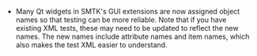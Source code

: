 + Many Qt widgets in SMTK's GUI extensions are now assigned object names
  so that testing can be more reliable. Note that if you have existing
  XML tests, these may need to be updated to reflect the new names.
  The new names include attribute names and item names, which also makes
  the test XML easier to understand.
